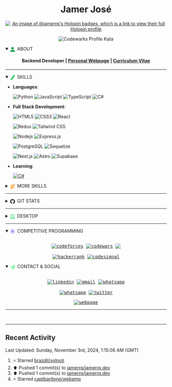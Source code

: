 #

<div align="center">
<h1 align="center">Jamer José</h1>

[![An image of @jamerrq's Holopin badges, which is a link to view their full
Holopin profile](https://holopin.me/jamerrq)](https://holopin.io/@jamerrq)

![Codewarks Profile Kata](https://www.codewars.com/users/jamerrq/badges/large)

<details open>
<summary align="left">
<img src="icons/user.svg" width="15" height="15" align="center" alt=""/>&ensp;ABOUT
</summary>
<h4 align="center">Backend Developer | <a href="https://jamerrq.deno.dev/" target="_blank">
Personal Webpage</a> | <a href="https://jamerrq.deno.dev/docs/cv_Jamer_Rebolledo_en.pdf" target="_blank">Curriculum Vitae</a></h4>

</details>
</div>

<hr />

<details open>
<summary>
<img src="icons/paintbrush.svg" width="15" height="15" align="center" alt=""/>&ensp;SKILLS
</summary>

<p align="center">

- **Languages**:

    ![Python](https://img.shields.io/badge/Python%20-%2314354C.svg?style=for-the-badge&logo=python&logoColor=white)
    ![JavaScript](https://img.shields.io/badge/JavaScript%20-%23F7DF1E.svg?style=for-the-badge&logo=javascript&logoColor=black)
    ![TypeScript](https://img.shields.io/badge/TypeScript%20-%23007ACC.svg?style=for-the-badge&logo=typescript&logoColor=white)
    ![C#](https://img.shields.io/badge/C%23%20-%23239120.svg?style=for-the-badge&logo=csharp&logoColor=white)

- **Full Stack Development**:

   ![HTML5](https://img.shields.io/badge/HTML5%20-%23E34F26.svg?style=for-the-badge&logo=html5&logoColor=white)
   ![CSS3](https://img.shields.io/badge/CSS%20-%231572B6.svg?style=for-the-badge&logo=css3&logoColor=white)
   ![React](https://img.shields.io/badge/React%20-%2320232a.svg?style=for-the-badge&logo=react&logoColor=%2361DAFB)

   ![Redux](https://img.shields.io/badge/Redux%20-%23593d88.svg?style=for-the-badge&logo=redux&logoColor=white)
   ![Tailwind CSS](https://img.shields.io/badge/Tailwind-38BDF8.svg?style=for-the-badge&logo=tailwind-css&logoColor=white)

   ![Nodejs](https://img.shields.io/badge/Node.js%20-%2343853D.svg?style=for-the-badge&logo=node.js&logoColor=white)
    ![Express.js](https://img.shields.io/badge/Express.js%20-%23404d59.svg?style=for-the-badge&logo=express&logoColor=white)

   ![PostgreSQL](https://img.shields.io/badge/PostgreSQL%20-%234169E1.svg?style=for-the-badge&logo=postgresql&logoColor=white)
   ![Sequelize](https://img.shields.io/badge/Sequelize-43B049?style=for-the-badge&logo=Sequelize&logoColor=white)

   ![Next.js](https://img.shields.io/badge/Next.js-000000?style=for-the-badge&logo=next.js&logoColor=white)
   ![Astro](https://img.shields.io/badge/Astro-DA510B?style=for-the-badge&logo=astro&logoColor=white)
   ![Supabase](https://img.shields.io/badge/Supabase-29A66A?style=for-the-badge&logo=supabase&logoColor=white)

- **Learning**:

    [![C#](https://img.shields.io/badge/Foundational%20C%23%20with%20Microsoft-%230A0A23.svg?style=for-the-badge&logo=.net&logoColor=white)](https://www.freecodecamp.org/learn/foundational-c-sharp-with-microsoft/)

</p>
<details closed>
<summary><img src="icons/wand-magic-sparkles.svg" width="15" height="15" align="center" alt=""/>&ensp;MORE SKILLS</summary>

<p align="center">

- **Testing**

    ![Vitest](https://img.shields.io/badge/-vitest-%23E34F26?style=for-the-badge&logo=vitest&logoColor=white)
    ![Jest](https://img.shields.io/badge/-jest-%23C21325?style=for-the-badge&logo=jest&logoColor=white)
    ![Mocha](https://img.shields.io/badge/-mocha-%238D6748?style=for-the-badge&logo=mocha&logoColor=white)
    ![Chai](https://img.shields.io/badge/-chai-A30802?style=for-the-badge&logo=chai&logoColor=white)

- **Cloud Hosting**:

    ![GH Pages](https://img.shields.io/badge/GH%20Pages-%23327FC7.svg?style=for-the-badge&logo=github&logoColor=white)
    ![Vercel](https://img.shields.io/badge/Vercel-%23000000.svg?style=for-the-badge&logo=vercel&logoColor=white)
    ![Render](https://img.shields.io/badge/Render-FF6C37?style=for-the-badge&logo=render&logoColor=white)

    ![Netlify](https://img.shields.io/badge/Netlify-%23107573.svg?style=for-the-badge&logo=netlify&logoColor=white)
    ![Denoland](https://img.shields.io/badge/Denoland-000?style=for-the-badge&logo=deno&logoColor=white)

- **Softwares and Tools**:

    ![Linux](https://img.shields.io/badge/Linux-FCC624?style=for-the-badge&logo=linux&logoColor=black)
    ![Git](https://img.shields.io/badge/git-%23F05033.svg?style=for-the-badge&logo=git&logoColor=white)
    ![GitHub](https://img.shields.io/badge/github-%23121011.svg?style=for-the-badge&logo=github&logoColor=white)

    ![Visual Studio
    Code](https://img.shields.io/badge/vscode-0078d7.svg?style=for-the-badge&logo=visual-studio-code&logoColor=white)
    ![Anaconda](https://img.shields.io/badge/Anaconda-43B049.svg?style=for-the-badge&logo=anaconda&logoColor=white)
    ![ESLint](https://img.shields.io/badge/ESLint-4B3263?style=for-the-badge&logo=eslint&logoColor=white)

    ![Notion](https://img.shields.io/badge/Notion-%23000000.svg?style=for-the-badge&logo=notion&logoColor=white)
    ![Postman](https://img.shields.io/badge/Postman-FF6C37?style=for-the-badge&logo=postman&logoColor=white)

- **Extras**:

    ![Bash](https://img.shields.io/badge/Bash-121011?style=for-the-badge&logo=gnu-bash&logoColor=white)
    ![LaTeX](https://img.shields.io/badge/LaTeX-%23008080.svg?style=for-the-badge&logo=latex&logoColor=white)
    ![Markdown](https://img.shields.io/badge/markdown-%23000000.svg?style=for-the-badge&logo=markdown&logoColor=white)

</p>
</details>
</details>

<hr />

<details closed>
    <br/>
    <summary>
        <img src="icons/github.svg" width="15" height="15" align="center" alt=""/>&ensp;GIT STATS
    </summary>
    <div align="center">
        <div>
            <img src="https://github-readme-stats-eight-theta.vercel.app/api/top-langs/?username=jamerrq&layout=compact&langs_count=8&theme=gotham&hide_border=true"
            alt="" />
        </div>
        <div>
            <img src="https://streak-stats.demolab.com?user=jamerrq&theme=gotham&hide_border=true&border_radius=5&mode=weekly" alt="" />
        </div>
        <div>
            <img src="https://github-readme-stats-eight-theta.vercel.app/api?username=jamerrq&show_icons=true&theme=gotham&hide_border=true&include_all_commits=true&count_private=true" alt="">
        </div>
    </div>
</details>
<hr />
<details closed>
<summary align="left">
<img src="icons/laptop-code.svg" width="15" height="15" align="center" alt=""/>&ensp;DESKTOP</summary>
<img src="imgs/desktop.png" alt=""></img>
    <details closed>
        <summary align="left">
            <img src="icons/spotify.svg" width="15" height="15" align="center" alt=""/>&ensp;
        </summary>
        <img src="imgs/desktop-spotify5.png" alt=""></img>
    </details>

</details>

-----

<details open>
<summary>
    <img src="icons/spaghetti-monster-flying-solid.svg" width="15" height="15" align="center" alt=""/>&ensp;COMPETITIVE PROGRAMMING
</summary>


<div>
    <samp>
        <p align="center">
        <br/>
        <!-- Codeforces -->
        <a href="https://codeforces.com/profile/jamerrq" target="_blank"><img align="center"
        src="https://img.shields.io/badge/codeforces-1F8ACB.svg?style=for-the-badge&logo=codeforces&logoColor=white"
        alt="codeforces" height="30"/></a>
        <!-- Codewars -->
        <a href="https://www.codewars.com/users/jamerrq" target="_blank"><img align="center"
        src="https://img.shields.io/badge/codewars-B1361E.svg?style=for-the-badge&logo=codewars&logoColor=white"
        alt="codewars" height="30"/></a>
        <!-- LeetCode -->
        <a href="https://leetcode.com/jamerrq/" target="_blank"><img align="center"
        src="https://img.shields.io/badge/leetcode-FFA116.svg?style=for-the-badge&logo=leetcode&logoColor=white"/>
        </a>
        <br/>
        <br/>
        <!-- HackerRank -->
        <a href="https://www.hackerrank.com/profile/jamerrq" target="_blank"><img align="center"
        src="https://img.shields.io/badge/hackerrank-2EC866.svg?style=for-the-badge&logo=hackerrank&logoColor=white"
        alt="hackerrank" height="30"/></a>
        <!-- Codesignal -->
        <a href="https://app.codesignal.com/profile/jamerrq" target="_blank"><img align="center" src="https://img.shields.io/badge/codesignal-FF6C37.svg?style=for-the-badge&logo=codesignal&logoColor=white" alt="codesignal" height="30"/></a>
        </p>
        </samp>
</div>
</details>

<details open>
    <summary>
    <img src="icons/paper-plane.svg" width="15" height="15" align="center" alt=""/>&ensp;CONTACT & SOCIAL
    </summary>
<div>
    <samp>
        <p align="center">
        <br/>
        <!-- LinkedIn -->
        <a href="https://www.linkedin.com/in/jamerrq/" target="_blank"><img align="center"
        src="https://img.shields.io/badge/linkedin-%231DA1F2.svg?style=for-the-badge&logo=linkedin&logoColor=white"
        alt="linkedin" height="30"/></a>
        <!-- Gmail -->
        <a href="mailto:jamerrq@gmail.com" target="_blank"><img align="center"
        src="https://img.shields.io/badge/gmail-EA4335.svg?style=for-the-badge&logo=gmail&logoColor=white"
        alt="gmail" height="30"/></a>
        <!-- Whatsapp -->
        <a href="https://wa.me/573008163841" target="_blank"><img align="center"
        src="https://img.shields.io/badge/whatsapp-25D366.svg?style=for-the-badge&logo=whatsapp&logoColor=white"
        alt="whatsapp" height="30"/></a>
        <br/>
        <br/>
        <!-- Discord -->
        <a href="https://discordapp.com/users/696545648606183534">
        <img align="center"
        src="https://img.shields.io/badge/discord-5865F2.svg?style=for-the-badge&logo=discord&logoColor=white"
        alt="whatsapp" height="30"/></a>
        <!-- Twitter -->
        <a href="https://twitter.com/jamerrq" target="_blank"><img align="center" src="https://img.shields.io/badge/twitter-%231DA1F2.svg?style=for-the-badge&logo=twitter&logoColor=white" alt="twitter" height="30"/></a>
        </p>
        <!-- Webpage -->
        <p align="center">
        <a href="https://jamerrq.deno.dev/" target="blank"><img align="center"
        src="https://img.shields.io/badge/Personal%20Webpage-000000.svg?style=for-the-badge&logo=astro&logoColor=white"
        alt="webpage" height="30"/></a>
        </p>
    </samp>
</div>
</details>

-----

<p align="center">
    <img src="https://visitcount.itsvg.in/api?id=jamerrq&label=Profile%20Views&color=0&icon=0&pretty=false)" alt="">
    </img>
</p>

-----

## Recent Activity

<!--RECENT_ACTIVITY:last_update-->
Last Updated: Sunday, November 3rd, 2024, 1:15:06 AM (GMT)
<!--RECENT_ACTIVITY:last_update_end-->
<!--RECENT_ACTIVITY:start-->
1. ⭐ Starred [brazdil/volnoti](https://github.com/brazdil/volnoti)<br>
2. ⬆️ Pushed 1 commit(s) to [jamerrq/jamerrq.dev](https://github.com/jamerrq/jamerrq.dev)<br>
3. ⬆️ Pushed 1 commit(s) to [jamerrq/jamerrq.dev](https://github.com/jamerrq/jamerrq.dev)<br>
4. ⭐ Starred [captbaritone/webamp](https://github.com/captbaritone/webamp)<br>
<!--RECENT_ACTIVITY:end-->
